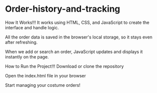 # Order-history-and-tracking
How It Works!!!
It works using HTML, CSS, and JavaScript to create the interface and handle logic.

All the order data is saved in the browser's local storage, so it stays even after refreshing.

When we add or search an order, JavaScript updates and displays it instantly on the page.

How to Run the Project!!!
Download or clone the repository

Open the index.html file in your browser

Start managing your costume orders!
